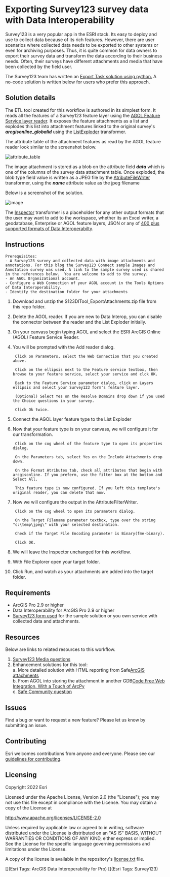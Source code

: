 # Exporting Survey123 survey data with Data Interoperability

Survey123 is a very popular app in the ESRI stack. Its easy to deploy and use to collect data because of its rich features. However, there are user scenarios where collected data needs to be exported to other systems or even for archiving purposes. Thus, it is quite common for data owners to export their survey data and transform the data  according to their business needs. Often, their surveys have different attachments and media that have been collected by the field user. <br/>

The Survey123 team has written an [Export Task solution using python.](https://github.com/Esri/Survey123-tools/blob/main/Export_survey_data_with_attachments/README.md) A no-code solution is written below for users who prefer this approach. 

## Solution details
The ETL tool created for this workflow is authored in its simplest form. It reads all the features of a Survey123 feature layer using the [AGOL Feature Service layer reader](https://docs.safe.com/fme/html/FME_Desktop_Documentation/FME_ReadersWriters/arcgisonlinefeatures/arcgisonlinefeatures.htm). It exposes the feature attachments as a list and explodes this list into attachment features linked to the original survey's ***arcgisonline_globalid*** using the [ListExploder](http://docs.safe.com/fme/html/FME_Desktop_Documentation/FME_Transformers/Transformers/listexploder.htm) transformer. <br/>

The attribute table of the attachment features as read by the AGOL feature reader look similar to the screenshot below. </br>

![attribute_table](https://user-images.githubusercontent.com/87094963/166913879-9e67bd3c-8183-4a1d-9d0f-31f7259ecdd3.png)

The image attachment is stored as a blob on the attribute field ***data*** which is one of the columns of the survey data attachment table. Once exploded, the blob type field value is written as a JPEG file by the [AtributeFileWriter](http://docs.safe.com/fme/html/FME_Desktop_Documentation/FME_Transformers/Transformers/attributefilewriter.htm) transformer, using the ***name*** attribute value as the jpeg filename <br/>

Below is a screenshot of the solution. <br/>

![image](https://user-images.githubusercontent.com/87094963/166831682-d5e9968d-14c1-4d3a-b2e6-b020d0150970.png)

The [Inspector](http://docs.safe.com/fme/html/FME_Desktop_Documentation/FME_Transformers/Transformers/inspeector.htm) transformer is a placeholder for any other output formats that the user may want to add to the workspace, whether its an Excel writer, a geodatabase, Enterprise or AGOL feature layers, JSON or any of [400 plus supported formats of Data Interoperabilty](https://pro.arcgis.com/en/pro-app/latest/help/data/data-interoperability/supported-formats-with-the-data-interoperability-extension.htm).<br/>


## Instructions

    Prerequisites:
    - A Survey123 survey and collected data with image attachments and annotations. For this blog the Survey123 Connect sample Images and Annotation survey was used. A link to the sample survey used is shared in the references below.  You are welcome to add to the survey.
    - An AGOL Organizational account.
    - Configure a Web Connection of your AGOL account in the Tools Options of Data Interoperability. 
    - Identify the destination folder for your attachments


    


1. Download and unzip the S123DITool_ExportAttachments.zip  file from this repo folder.
2. Delete the AGOL reader. If you are new to Data Interop, you can disable the connector between the reader and the List Exploder initially.
3. On your canvass begin typing AGOL and select the ESRI ArcGIS Online (AGOL) Feature Service Reader.
4. You will be prompted with the Add reader dialog.

        Click on Parameters, select the Web Connection that you created above.

        Click on the ellipsis next to the Feature service textbox, then browse to your feature service, select your service and clck OK.

        Back to the Feature Service parameter dialog, click on Layers ellipsis and select your Survey123 form's feature layer.

        (Optional) Select Yes on the Resolve Domains drop down if you used the Choice questions in your survey.

        Click Ok twice.

5. Connect the AGOL layer feature type to the List Exploder

6. Now that your feature type is on your canvass, we will configure it for our transformation.

        Click on the cog wheel of the feature type to open its properties dialog.

        On the Parameters tab, select Yes on the Include Attachments drop down.

        On the Format Atributes tab, check all attributes that begin with arcgisonline. If you preferm, use the filter box at the bottom and Select All. 

        This feature type is now configured. If you left this template's original reader, you can delete that now.

7. Now we will configure the output in the AttributeFilterWriter.

        Click on the cog wheel to open its parameters dialog.

        On the Target Filename parameter textbox, type over the string "c:\temp\jpeg\" with your selected destination.

        Check if the Target File Encoding parameter is Binary(fme-binary). 

        Click OK.

8. We will leave the Inspector unchanged for this workflow.

9. With File Explorer open your target folder.

10. Click Run, and watch as your attachments are added into the target folder.

## Requirements

* ArcGIS Pro 2.9 or higher
* Data Interoperability for ArcGIS Pro 2.9 or higher
* [Survey123 form used](https://pm.maps.arcgis.com/home/item.html?id=1a4a4e91484d4175b340b7f8b9a1dfa3) for the sample solution or you own service with collected data and attachments. 


## Resources

Below are links to related resources to this workflow.

1. [Survey123 Media questions](https://doc.arcgis.com/en/survey123/desktop/create-surveys/xlsformmedia.htm)<br/>
2. Enhancement solutions for this tool: </br> 
        a. More detailed solution with HTML reporting from Safe[ArcGIS attachments](http://imgscloudapps.com/Training/arcgis/1-Exercises/arcgisattachments/arcgisattachments/)</br>
        b. From AGOL into storing the attachment in another GDB[Code Free Web Integration, With a Touch of ArcPy](https://community.esri.com/t5/arcgis-data-interoperability-blog/code-free-web-integration-with-a-touch-of-arcpy/ba-p/883683)<br/>
        c. [Safe Community question](https://community.safe.com/s/question/0D54Q000080hay7SAA/writing-portal-for-arcgis-or-agol-image-attachments-to-sde-relationship-class-ok-but-image-is-not-valid)<br/>



## Issues

Find a bug or want to request a new feature?  Please let us know by submitting an issue.

## Contributing

Esri welcomes contributions from anyone and everyone. Please see our [guidelines for contributing](https://github.com/esri/contributing).

## Licensing
Copyright 2022 Esri

Licensed under the Apache License, Version 2.0 (the "License");
you may not use this file except in compliance with the License.
You may obtain a copy of the License at

   http://www.apache.org/licenses/LICENSE-2.0

Unless required by applicable law or agreed to in writing, software
distributed under the License is distributed on an "AS IS" BASIS,
WITHOUT WARRANTIES OR CONDITIONS OF ANY KIND, either express or implied.
See the License for the specific language governing permissions and
limitations under the License.

A copy of the license is available in the repository's [license.txt](https://github.com/salvaleonrp/di-data-driven-electric-utility-export-subnetwork/blob/main/license.txt) file.

[](Esri Tags: ArcGIS Data Interoperability for Pro)
[](Esri Tags: Survey123)
